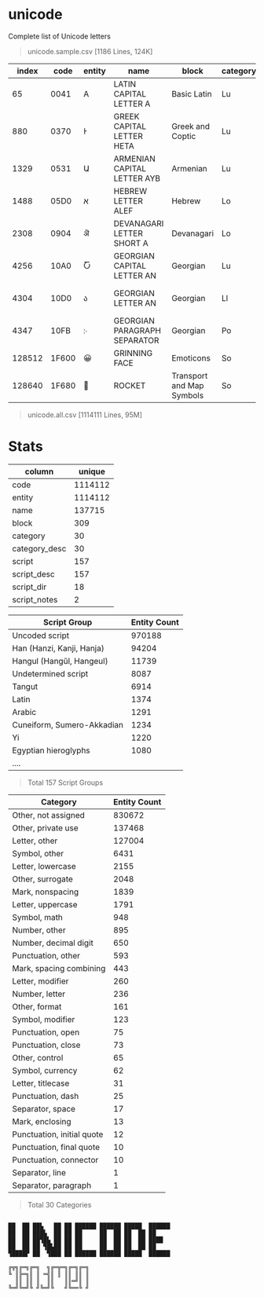 # unicode
Complete list of Unicode letters




> unicode.sample.csv [1186 Lines, 124K]

|index  |code  |entity  |name                                                         |block                                         |category|category_desc             |script|script_desc                                                                                    |script_dir                                                          |script_notes    |
|-------|------|--------|-------------------------------------------------------------|----------------------------------------------|--------|--------------------------|------|-----------------------------------------------------------------------------------------------|--------------------------------------------------------------------|----------------|
|65     |0041  |A       |LATIN CAPITAL LETTER A                                       |Basic Latin                                   |Lu      |Letter, uppercase         |Latn  |Latin                                                                                          |left-to-right                                                       |                |
|880    |0370  |Ͱ       |GREEK CAPITAL LETTER HETA                                    |Greek and Coptic                              |Lu      |Letter, uppercase         |Grek  |Greek                                                                                          |left-to-right                                                       |                |
|1329   |0531  |Ա       |ARMENIAN CAPITAL LETTER AYB                                  |Armenian                                      |Lu      |Letter, uppercase         |Armn  |Armenian                                                                                       |left-to-right                                                       |                |
|1488   |05D0  |א       |HEBREW LETTER ALEF                                           |Hebrew                                        |Lo      |Letter, other             |Hebr  |Hebrew                                                                                         |right-to-left                                                       |                |
|2308   |0904  |ऄ       |DEVANAGARI LETTER SHORT A                                    |Devanagari                                    |Lo      |Letter, other             |Deva  |Devanagari (Nagari)                                                                            |left-to-right                                                       |                |
|4256   |10A0  |Ⴀ       |GEORGIAN CAPITAL LETTER AN                                   |Georgian                                      |Lu      |Letter, uppercase         |Geor  |Georgian (Mkhedruli and Mtavruli)                                                              |left-to-right                                                       |                |
|4304   |10D0  |ა       |GEORGIAN LETTER AN                                           |Georgian                                      |Ll      |Letter, lowercase         |Geor  |Georgian (Mkhedruli and Mtavruli)                                                              |left-to-right                                                       |                |
|4347   |10FB  |჻       |GEORGIAN PARAGRAPH SEPARATOR                                 |Georgian                                      |Po      |Punctuation, other        |Zyyy  |Undetermined script                                                                            |                                                                    |                |
|128512 |1F600 |😀      |GRINNING FACE                                                |Emoticons                                     |So      |Symbol, other             |Zyyy  |Undetermined script                                                                            |                                                                    |                |
|128640 |1F680 |🚀      |ROCKET                                                       |Transport and Map Symbols                     |So      |Symbol, other             |Zyyy  |Undetermined script                                                                            |                                                                    |                |



> unicode.all.csv [1114111 Lines, 95M]


# Stats

|column|unique|
|------|------|
|code|1114112|
|entity|1114112|
|name|137715|
|block|309|
|category|30|
|category_desc|30|
|script|157|
|script_desc|157|
|script_dir|18|
|script_notes|2|


| Script Group | Entity Count |
|---------------|--------|
|Uncoded script | 970188 |
|Han (Hanzi, Kanji, Hanja) | 94204 |
|Hangul (Hangŭl, Hangeul) | 11739 |
|Undetermined script | 8087 |
|Tangut | 6914 |
|Latin | 1374 |
|Arabic | 1291 |
|Cuneiform, Sumero-Akkadian | 1234 |
|Yi | 1220 |
|Egyptian hieroglyphs | 1080|
|....||

> Total 157 Script Groups




| Category | Entity Count |
|---------------------|--------|
| Other, not assigned | 830672 |
| Other, private use | 137468 |
| Letter, other | 127004 |
| Symbol, other | 6431 |
| Letter, lowercase | 2155 |
| Other, surrogate | 2048 |
| Mark, nonspacing | 1839 |
| Letter, uppercase | 1791 |
| Symbol, math | 948 |
| Number, other | 895 |
| Number, decimal digit | 650 |
| Punctuation, other | 593 |
| Mark, spacing combining | 443 |
| Letter, modifier | 260 |
| Number, letter | 236 |
| Other, format | 161 |
| Symbol, modifier | 123 |
| Punctuation, open | 75 |
| Punctuation, close | 73 |
| Other, control | 65 |
| Symbol, currency | 62 |
| Letter, titlecase | 31 |
| Punctuation, dash | 25 |
| Separator, space | 17 |
| Mark, enclosing | 13 |
| Punctuation, initial quote | 12 |
| Punctuation, final quote | 10 |
| Punctuation, connector | 10 |
| Separator, line | 1 |
| Separator, paragraph | 1 |

> Total 30 Categories

```

██  ██ ██▙   ██ ██ ██████ ██████ █████  ██████ 
██  ██ ███▙  ██ ██ ██     ██  ██ ██  ██ ██     
██  ██ ██▜█▙ ██ ██ ██     ██  ██ ██  ██ ████   
██  ██ ██ ▜█▙██ ██ ██     ██  ██ ██  ██ ██     
▜████▛ ██  ▜███ ██ ██████ ██████ █████  ██████ 

╔╦╗╔═╗╔═╗  ╗╔═╦═╗╔═╗╔═╗
╚ ║╠═╗║ ║ ═╣║ ║ ║║ ║║ ║
  ║║ ║║ ║  ║║   ║║═╝║ ║
╚═╝╚═╝╚ ╝╚═╝╚   ╝╚══╚ ╝

```